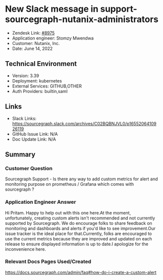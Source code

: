 # New Slack message in support-sourcegraph-nutanix-administrators <!-- Ticket Title  Hint: include keywords to make it searchable -->

- Zendesk Link: [#8975](https://sourcegraph.zendesk.com/agent/tickets/8975)
- Application engineer: Stomzy Mwendwa
- Customer: Nutanix, Inc. <!-- Redact if this contains personally identifying information -->
- Date: June 14, 2022

<!-- Data populated from integration, speak to Ben Gordon or Michael Bali if not working -->
<!-- During Internal team trial, fill missing data manually (we are waiting for all data to sync) -->

## Technical Environment
- Version: 3.39
- Deployment: kubernetes
- External Services: GITHUB,OTHER
- Auth Providers: builtin,saml


## Links
<!-- Data for application engineer manual entry -->
- Slack Links: https://sourcegraph.slack.com/archives/C02BQBNJVL0/p1655206410926119 
- GitHub Issue Link: N/A
- Doc Update Link: N/A

## Summary
### Customer Question
Sourcegraph Support - Is there any way to add custom metrics for alert and monitoring purpose on prometheus / Grafana which comes with sourcegraph ?
### Application Engineer Answer
Hi Pritam. Happy to help out with this one here.At the moment, unfortunately, creating custom alerts isn't recommended and not currently supported by Sourcegraph.
We do encourage folks to share feedback on monitoring and dashboards and alerts if you'd like to see improvement.Our issue tracker is the ideal place for that.Currently, folks are encouraged to use the current metrics because they are improved and updated on each release to ensure displayed information is up to date.I apologize for the inconvenience here.
### Relevant Docs Pages Used/Created
https://docs.sourcegraph.com/admin/faq#how-do-i-create-a-custom-alert 
